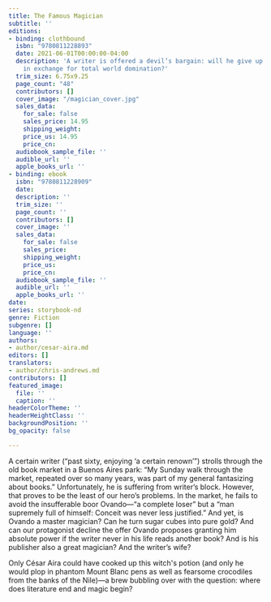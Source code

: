 ```yaml
---
title: The Famous Magician
subtitle: ''
editions:
- binding: clothbound
  isbn: "9780811228893"
  date: 2021-06-01T00:00:00-04:00
  description: 'A writer is offered a devil’s bargain: will he give up reading books
    in exchange for total world domination?'
  trim_size: 6.75x9.25
  page_count: "48"
  contributors: []
  cover_image: "/magician_cover.jpg"
  sales_data:
    for_sale: false
    sales_price: 14.95
    shipping_weight: 
    price_us: 14.95
    price_cn: 
  audiobook_sample_file: ''
  audible_url: ''
  apple_books_url: ''
- binding: ebook
  isbn: "9780811228909"
  date: 
  description: ''
  trim_size: ''
  page_count: ''
  contributors: []
  cover_image: ''
  sales_data:
    for_sale: false
    sales_price: 
    shipping_weight: 
    price_us: 
    price_cn: 
  audiobook_sample_file: ''
  audible_url: ''
  apple_books_url: ''
date: 
series: storybook-nd
genre: Fiction
subgenre: []
language: ''
authors:
- author/cesar-aira.md
editors: []
translators:
- author/chris-andrews.md
contributors: []
featured_image:
  file: ''
  caption: ''
headerColorTheme: ''
headerHeightClass: ''
backgroundPosition: ''
bg_opacity: false

---
```

A certain writer (“past sixty, enjoying ‘a certain renown’”) strolls through the old book market in a Buenos Aires park: “My Sunday walk through the market, repeated over so many years, was part of my general fantasizing about books.” Unfortunately, he is suffering from writer’s block. However, that proves to be the least of our hero’s problems. In the market, he fails to avoid the insufferable boor Ovando—“a complete loser” but a “man supremely full of himself: Conceit was never less justified.” And yet, is Ovando a master magician? Can he turn sugar cubes into pure gold? And can our protagonist decline the offer Ovando proposes granting him absolute power if the writer never in his life reads another book? And is his publisher also a great magician? And the writer’s wife?

Only César Aira could have cooked up this witch's potion (and only he would plop in phantom Mount Blanc pens as well as fearsome crocodiles from the banks of the Nile)—a brew bubbling over with the question: where does literature end and magic begin?